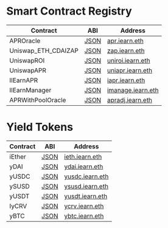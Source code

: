 # Smart Contract Registry

| Contract | ABI | Address |
| -- | -- | -- |
| APROracle | [JSON](https://github.com/iearn-finance/apr-oracle/blob/master/build/contracts/APROracle.json) | [apr.iearn.eth](https://etherscan.io/address/0x97ff4a1b787ade6b94cca95b61f79417c673331d#code) |
| Uniswap_ETH_CDAIZAP | [JSON](https://github.com/iearn-finance/zap/blob/master/build/contracts/UniSwap_ETH_CDAIZap.json) | [zap.iearn.eth](https://etherscan.io/address/0xb82674cfa16bb28d9b70bec830ff24baec6b1337#code) |
| UniswapROI | [JSON](https://github.com/iearn-finance/uniswap-roi/blob/master/build/contracts/UniswapROI.json) | [uniroi.iearn.eth](https://etherscan.io/address/0xd04ca0ae1cd8085438fdd8c22a76246f315c2687#readContract) |
| UniswapAPR | [JSON](https://github.com/iearn-finance/uniswap-roi/blob/master/build/contracts/UniswapAPR.json) | [uniapr.iearn.eth](https://etherscan.io/address/0x4c70D89A4681b2151F56Dc2c3FD751aBb9CE3D95#readContract) |
| IIEarnAPR | [JSON](https://github.com/iearn-finance/uniswap-roi/blob/master/build/contracts/IEarnAPR.json) | [iapr.iearn.eth](https://etherscan.io/address/0x9cad8ab10daa9af1a9d2b878541f41b697268eec#readContract) |
| IIEarnManager | [JSON](https://github.com/iearn-finance/uniswap-roi/blob/master/build/contracts/IEarnManager.json) | [imanage.iearn.eth](https://etherscan.io/address/0x318135fbd0b40d48fcef431ccdf6c7926450edfb#readContract) |
| APRWithPoolOracle | [JSON](https://github.com/iearn-finance/apr-oracle/blob/master/build/contracts/APRWithPoolOracle.json) | [apradj.iearn.eth](https://etherscan.io/address/0x9AeFb238916877A30BA001b30Be2c74c0B3b0e12#code) |

# Yield Tokens

| Contract | ABI | Address |
| -- | -- | -- |
| iEther | [JSON](https://github.com/iearn-finance/itoken/blob/master/build/contracts/IEther.json) | [ieth.iearn.eth](https://etherscan.io/address/0x9dde7cdd09dbed542fc422d18d89a589fa9fd4c0#code) |
| yDAI | [JSON](https://github.com/iearn-finance/itoken/blob/master/build/contracts/yDAI.json) | [ydai.iearn.eth](https://etherscan.io/address/0x9d25057e62939d3408406975ad75ffe834da4cdd#readContract) |
| yUSDC | [JSON](https://github.com/iearn-finance/itoken/blob/master/build/contracts/yUSDC.json) | [yusdc.iearn.eth](https://etherscan.io/address/0xa2609b2b43ac0f5ebe27deb944d2a399c201e3da) |
| ySUSD | [JSON](https://github.com/iearn-finance/itoken/blob/master/build/contracts/ySUSD.json) | [ysusd.iearn.eth](https://etherscan.io/address/0x36324b8168f960A12a8fD01406C9C78143d41380) |
| yUSDT | [JSON](https://github.com/iearn-finance/itoken/blob/master/build/contracts/yUSDT.json) | [yusdt.iearn.eth](https://etherscan.io/address/0xa1787206d5b1bE0f432C4c4f96Dc4D1257A1Dd14) |
| IyCRV | [JSON](https://github.com/iearn-finance/itoken/blob/master/build/contracts/yCRV.json) | [ycrv.iearn.eth](https://etherscan.io/address/0x9Ce551A9D2B1A4Ec0cc6eB0E0CC12977F6ED306C) |
| yBTC | [JSON](https://github.com/iearn-finance/itoken/blob/master/build/contracts/yBTC.json) | [ybtc.iearn.eth](https://etherscan.io/address/0x04ef8121ad039ff41d10029c91ea1694432514e9#readContract) |
